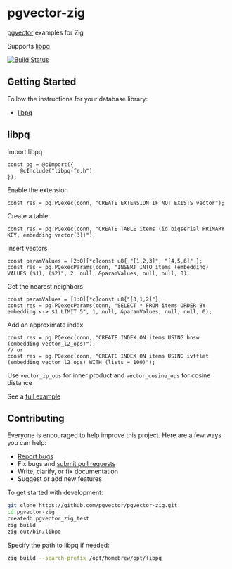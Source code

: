 # pgvector-zig

[pgvector](https://github.com/pgvector/pgvector) examples for Zig

Supports [libpq](https://www.postgresql.org/docs/current/libpq.html)

[![Build Status](https://github.com/pgvector/pgvector-zig/actions/workflows/build.yml/badge.svg)](https://github.com/pgvector/pgvector-zig/actions)

## Getting Started

Follow the instructions for your database library:

- [libpq](#libpq)

## libpq

Import libpq

```zig
const pg = @cImport({
    @cInclude("libpq-fe.h");
});
```

Enable the extension

```zig
const res = pg.PQexec(conn, "CREATE EXTENSION IF NOT EXISTS vector");
```

Create a table

```zig
const res = pg.PQexec(conn, "CREATE TABLE items (id bigserial PRIMARY KEY, embedding vector(3))");
```

Insert vectors

```zig
const paramValues = [2:0][*c]const u8{ "[1,2,3]", "[4,5,6]" };
const res = pg.PQexecParams(conn, "INSERT INTO items (embedding) VALUES ($1), ($2)", 2, null, &paramValues, null, null, 0);
```

Get the nearest neighbors

```zig
const paramValues = [1:0][*c]const u8{"[3,1,2]"};
const res = pg.PQexecParams(conn, "SELECT * FROM items ORDER BY embedding <-> $1 LIMIT 5", 1, null, &paramValues, null, null, 0);
```

Add an approximate index

```zig
const res = pg.PQexec(conn, "CREATE INDEX ON items USING hnsw (embedding vector_l2_ops)");
// or
const res = pg.PQexec(conn, "CREATE INDEX ON items USING ivfflat (embedding vector_l2_ops) WITH (lists = 100)");
```

Use `vector_ip_ops` for inner product and `vector_cosine_ops` for cosine distance

See a [full example](examples/libpq.zig)

## Contributing

Everyone is encouraged to help improve this project. Here are a few ways you can help:

- [Report bugs](https://github.com/pgvector/pgvector-zig/issues)
- Fix bugs and [submit pull requests](https://github.com/pgvector/pgvector-zig/pulls)
- Write, clarify, or fix documentation
- Suggest or add new features

To get started with development:

```sh
git clone https://github.com/pgvector/pgvector-zig.git
cd pgvector-zig
createdb pgvector_zig_test
zig build
zig-out/bin/libpq
```

Specify the path to libpq if needed:

```sh
zig build --search-prefix /opt/homebrew/opt/libpq
```
